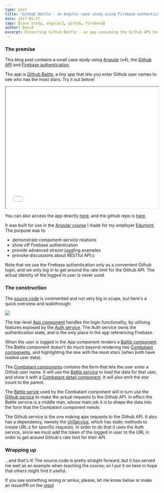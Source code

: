 ```yaml
---
type: post
title: "Github Battle - an Angular case study using Firebase authentication"
date: 2017-05-27
tags: [case study, angular2, github, firebase]
author: David
excerpt: Dissecting Github Battle - an app consuming the Github API built with Angular and Firebase authentication
---
```


### The premise

This blog post contains a small case study using [Angular](https://angular.io/) (v4), the [Github API](api.github.com) and [Firebase authentication](https://firebase.google.com/docs/auth/).

The app is [Github Battle](http://githubbattle.netlify.com/), a tiny app that lets you enter Github user names to see who has the most stars. Try it out below!

<iframe src="../../applets/githubbattle" style="height:400px;width:100%;"></iframe>

You can also access the app directly [here](http://githubbattle.netlify.com/), and the github repo is [here](https://github.com/krawaller/githubbattle).

It was built for use in the [Angular course](https://edument.se/education/categories/webdevelopment/the-new-angular) I made for my employer [Edument](https://edument.se). The purpose was to:

* demonstrate component-service relations
* show off Firebase authentication
* provide advanced stream juggling examples
* provoke discussions about RESTful API:s

Note that we use the Firebase authentication only as a convenient Github login, and we only log in to get around the rate limit for the Github API. The actual identity of the logged in user is never used.

### The construction

The [source code](https://github.com/krawaller/githubbattle) is commented and not very big in scope, but here's a quick overview and walkthrough:

![](../../diagrams/githubbattle.svg)

The top-level [App component](https://github.com/krawaller/githubbattle/blob/master/components/app.ts) handles the login functionality, by utilising features exposed by the [Auth service](https://github.com/krawaller/githubbattle/blob/master/services/authservice.ts). The Auth service owns the authentication state, and is the only place in the app referencing Firebase.

When the user is logged in the App component renders a [Battle component](https://github.com/krawaller/githubbattle/blob/master/components/battle.ts). The Battle component doesn't do much beyond rendering two [Combatant components](https://github.com/krawaller/githubbattle/blob/master/components/combatant.ts), and highlighting the one with the most stars (when both have loaded user data).

The [Combatant components](https://github.com/krawaller/githubbattle/blob/master/components/combatant.ts) contains the form that lets the user enter a Github user name. It will use the [Battle service](https://github.com/krawaller/githubbattle/blob/master/services/battleservice.ts) to load the data for that user, and show it with a [Combatant detail component](https://github.com/krawaller/githubbattle/blob/master/components/combatantdetail.ts). It will also emit the star count to the parent.

The [Battle servie](https://github.com/krawaller/githubbattle/blob/master/services/battleservice.ts) used by the Combatant component will in turn use the [Github service](https://github.com/krawaller/githubbattle/blob/master/services/githubservice.ts) to make the actual requests to the Github API. In effect the Battle service is a middle man, whose main job it is to shape the data into the form that the Combatant component needs.

The Github service is the one making ajax requests to the Github API. It also has a dependency, namely the [UrlService](https://github.com/krawaller/githubbattle/blob/master/services/urlservice.ts), which has static methods to create URL:s for specific requests. In order to do that it uses the Auth service, since we must add the token of the logged in user to the URL in order to get around Github's rate limit for their API.

### Wrapping up

...and that's it! The source code is pretty straight forward, but it has served me well as an example when teaching the course, so I put it on here in hope that others might find it useful.

If you see something wrong or amiss, please, let me know below or make an issue/PR on the [repo](https://github.com/krawaller/githubbattle)!
